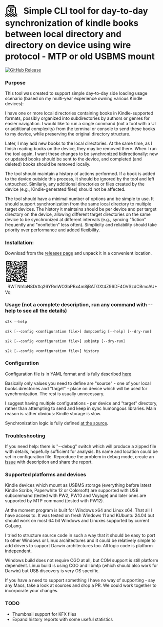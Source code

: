<h1>
    <img src="docs/pumping_station.svg" style="vertical-align:middle; width:8%" align="absmiddle"/>
    <span style="vertical-align:middle;">&nbsp;&nbsp;Simple CLI tool for day-to-day synchronization of kindle books between local directory and directory on device using wire protocol - MTP or old USBMS mount</span>
</h1>

[![GitHub Release](https://img.shields.io/github/release/rupor-github/sync2kindle.svg)](https://github.com/rupor-github/sync2kindle/releases)

### Purpose

This tool was created to support simple day-to-day side loading usage scenario (based on my multi-year experience owning various Kindle devices):

I have one or more local directories containing books in Kindle-supported
formats, possibly organized into subdirectories by authors or genres for easier
navigation. I would like to run a single command (not a tool with a UI or
additional complexity) from the terminal or console to send these books to my
device, while preserving the original directory structure.

Later, I may add new books to the local directories. At the same time, as I
finish reading books on the device, they may be removed there. When I run the
tool again, I want these changes to be synchronized bidirectionally: new or
updated books should be sent to the device, and completed (and deleted) books
should be removed locally.

The tool should maintain a history of actions performed. If a book is added to
the device outside this process, it should be ignored by the tool and left
untouched. Similarly, any additional directories or files created by the device
(e.g., Kindle-generated files) should not be affected.

The tool should have a minimal number of options and be simple to use. It
should support synchronization from the same local directory to multiple target
devices. The history it maintains should be per device and per target directory
on the device, allowing different target directories on the same device to be
synchronized at different intervals (e.g., syncing "fiction" frequently and
"nonfiction" less often). Simplicity and reliability should take priority over
performance and added flexibility.

### Installation:

Download from the [releases page](https://github.com/rupor-github/sync2kindle/releases) and unpack it in a convenient location.

<p>
    <img src="docs/build_key.svg" style="vertical-align:middle; width:15%" align="absmiddle"/>
    <span style="vertical-align:middle;">&nbsp;&nbsp;RWTNh1aN8DrXq26YRmWO3bPBx4m8jBATGXt4Z96DF4OVSzdCBmoAU+Vq</span>
</p>

### Usage (not a complete description, run any command with --help to see all the details)

    s2k --help

    s2k [--config <configuration file>] dumpconfig [--help] [--dry-run]

    s2k [--config <configuration file>] usb|mtp [--dry-run]

    s2k [--config <configuration file>] history

### Configuration

Configuration file is in YAML format and is fully described [here](https://github.com/rupor-github/sync2kindle/blob/main/config/config.yaml.tmpl)

Basically only values you need to define are "source" - one of your local books
directories and "target" - place on device which will be used for
synchronization. The rest is usually unnecessary.

I suggest having multiple configurations - per device and "target" directory,
rather than attempting to send and keep in sync humongous libraries. Main
reason is rather obvious: Kindle storage is slow.

Synchronization logic is fully defined [at the source](https://github.com/rupor-github/sync2kindle/blob/main/sync/prepare.go).

### Troubleshooting

If you need help: there is "--debug" switch which will produce a zipped file
with details, hopefully sufficient for analysis. Its name and location could be
set in configuration file. Reproduce the problem in debug mode, create an
[issue](https://github.com/rupor-github/sync2kindle/issues) with description
and share the report.

### Supported platforms and devices

Kindle devices which mount as USBMS storage (everything before latest Kindle
Scribe, Paperwhite 12 or Colorsoft) are supported with USB subcommand (tested with
PW2, PW10 and Voyage) and later ones are supported by MTP command
(tested with PW12).

At the moment program is built for Windows x64 and Linux x64. That all I have
access to. It was tested on fresh Windows 11 and KUbuntu 24.04 but should work on
most 64 bit Windows and Linuxes supported by current GoLang.

I tried to structure source code in such a way that it should be easy to port
to other Windows or Linux architectures and it could be relatively simple to
add drivers to support Darwin architectures too. All logic code is platform
independent.

Windows build does not require CGO at all, but COM support is still platform
dependent. Linux build is using CGO and libmtp (which should also work for
Darwin) but USB discovery is very OS specific.

If you have a need to support something I have no way of supporting - say any
Macs, take a look at sources and drop a PR. We could work together to
incorporate your changes.

### TODO

- Thumbnail support for KFX files
- Expand history reports with some useful statistics


